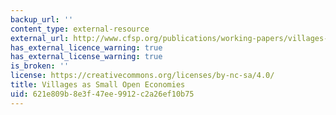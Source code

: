 ```yaml
---
backup_url: ''
content_type: external-resource
external_url: http://www.cfsp.org/publications/working-papers/villages-small-open-economies#.Uicmmj_hc0k
has_external_licence_warning: true
has_external_license_warning: true
is_broken: ''
license: https://creativecommons.org/licenses/by-nc-sa/4.0/
title: Villages as Small Open Economies
uid: 621e809b-8e3f-47ee-9912-c2a26ef10b75
---
```


